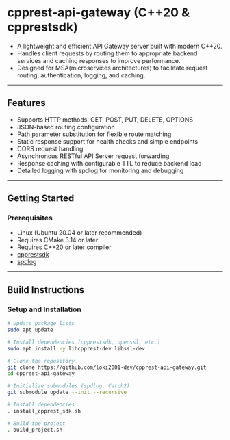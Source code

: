 # cpprest-api-gateway (C++20 & cpprestsdk)
- A lightweight and efficient API Gateway server built with modern C++20.
- Handles client requests by routing them to appropriate backend services and caching responses to improve performance.
- Designed for MSA(microservices architectures) to facilitate request routing, authentication, logging, and caching.

---

## Features
- Supports HTTP methods: GET, POST, PUT, DELETE, OPTIONS
- JSON-based routing configuration
- Path parameter substitution for flexible route matching
- Static response support for health checks and simple endpoints
- CORS request handling
- Asynchronous RESTful API Server request forwarding
- Response caching with configurable TTL to reduce backend load
- Detailed logging with spdlog for monitoring and debugging

---

## Getting Started
### Prerequisites
- Linux (Ubuntu 20.04 or later recommended)
- Requires CMake 3.14 or later
- Requires C++20 or later compiler
- [cpprestsdk](https://github.com/microsoft/cpprestsdk)
- [spdlog](https://github.com/gabime/spdlog)

---

## Build Instructions
### Setup and Installation
```bash
# Update package lists
sudo apt update

# Install dependencies (cpprestsdk, openssl, etc.)
sudo apt install -y libcpprest-dev libssl-dev

# Clone the repository
git clone https://github.com/loki2001-dev/cpprest-api-gateway.git
cd cpprest-api-gateway

# Initialize submodules (spdlog, Catch2)
git submodule update --init --recursive

# Install dependencies
. install_cpprest_sdk.sh

# Build the project
. build_project.sh